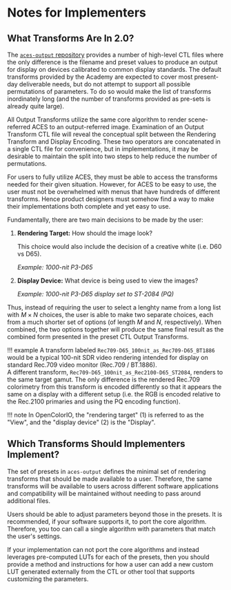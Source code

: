 <!-- SPDX-License-Identifier: CC-BY-4.0 -->
<!-- Copyright Contributors to the ACES Documentation -->


Notes for Implementers
======================


What Transforms Are In 2.0?
---------------------------
The [`aces-output` repository](https://github.com/ampas/aces-output) provides a number of high-level CTL files where the only difference is the filename and preset values to produce an output for display on devices calibrated to common display standards. The default transforms provided by the Academy are expected to cover most present-day deliverable needs, but do not attempt to support all possible permutations of parameters. To do so would make the list of transforms inordinately long (and the number of transforms provided as pre-sets is already quite large).

All Output Transforms utilize the same core algorithm to render scene-referred ACES to an output-referred image. Examination of an Output Transform CTL file will reveal the conceptual split between the Rendering Transform and Display Encoding. These two operators are concatenated in a single CTL file for convenience, but in implementations, it may be desirable to maintain the split into two steps to help reduce the number of permutations. 

For users to fully utilize ACES, they must be able to access the transforms needed for their given situation. However, for ACES to be easy to use, the user must not be overwhelmed with menus that have hundreds of different transforms. Hence product designers must somehow find a way to make their implementations both complete and yet easy to use.

Fundamentally, there are two main decisions to be made by the user: 

1.  **Rendering Target:** How should the image look?

    This choice would also include the decision of a creative white (i.e. D60 vs D65).
    
    *Example: 1000-nit P3-D65*

2. **Display Device:** What device is being used to view the images?

    *Example: 1000-nit P3-D65 display set to ST-2084 (PQ)*

Thus, instead of requiring the user to select a lenghty name from a long list with $M \times N$ choices, the user is able to make two separate choices, each from a much shorter set of options (of length $M$ and $N$, respectively). When combined, the two options together will produce the same final result as the combined form presented in the preset CTL Output Transforms.

!!! example
    A transform labeled `Rec709-D65_100nit_as_Rec709-D65_BT1886` would be a typical 100-nit SDR video rendering intended for display on standard Rec.709 video monitor (Rec.709 / BT.1886). <br>
    A different transform, `Rec709-D65_100nit_as_Rec2100-D65_ST2084`, renders to the same target gamut. The only difference is the rendered Rec.709 colorimetry from this transform is encoded differently so that it appears the same on a display with a different setup (i.e. the RGB is encoded relative to the Rec.2100 primaries and using the PQ encoding function).

!!! note
    In OpenColorIO, the "rendering target" (1) is referred to as the "View", and the "display device" (2) is the "Display".


Which Transforms Should Implementers Implement?
----------------------------------------------
The set of presets in `aces-output` defines the minimal set of rendering transforms that should be made available to a user. Therefore, the same transforms will be available to users across different software applications and compatibility will be maintained without needing to pass around additional files.

Users should be able to adjust parameters beyond those in the presets. It is recommended, if your software supports it, to port the core algorithm. Therefore, you too can call a single algorithm with parameters that match the user's settings.

If your implementation can not port the core algorithms and instead leverages pre-computed LUTs for each of the presets, then you should provide a method and instructions for how a user can add a new custom LUT generated externally from the CTL or other tool that supports customizing the parameters.
